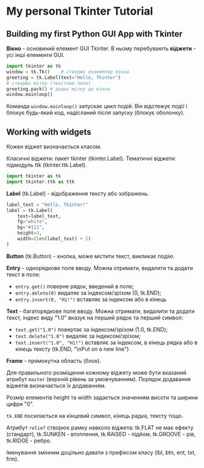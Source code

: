 # My personal Tkinter Tutorial

## Building my first Python GUI App with Tkinter

**Вікно** - основиний елемент GUI Tkinter. В ньому перебувають **віджети** - усі інші елементи GUI.

```py
import tkinter as tk
window = tk.Tk()    # створює екземпляр вікна
greeting = tk.Label(text="Hello, Tkinter")
# створює мітку (текстове поле)
greeting.pack() # додає мітку до вікна
window.mainloop()
```

Команда `window.mainloop()` запускає цикл подій. Він відстежує події і блокує будь-який код, надісланий після запуску (блокує оболонку).

## Working with widgets

Кожен віджет визначається класом.

Класичні віджети: пакет tkinter (tkinter.Label). Тематичні віджети: підмодуль ttk (tkinter.ttk.Label).

```py
import tkinter as tk
import tkinter.ttk as ttk
```

**Label** (tk.Label) - відображення тексту або зображень.

```py
label_text = "Hello, Tkinter!"
label = tk.Label(
    text=label_text,
    fg="white",
    bg="#111",
    height=3,
    width=(len(label_text) + 2)
)
```

**Button** (tk.Button) - кнопка, може містити текст, викликає подію.

**Entry** - однорядкове поле вводу. Можна отримати, видалити та додати текст в поле:
- `entry.get()` поверне рядок, введений в поле;
- `entry.delete(0)` видаляє за індексом/зрізом (0, tk.END);
- `entry.insert(0, "Hi!")` вставляє за індексом або в кінець

**Text** - багаторядкове поле вводу. Можна отримати, видалити та додати текст, індекс виду "1.0" вказує на перший рядок та перший символ:
- `text.get("1.0")` повертає за індексом/зрізом (1.0, tk.END);
- `text.delete("1.0")` видаляє за індексом/зрізом;
- `text.insert("1.0", "Hi!")` вставляє за індексом, в кінець рядка або в кінець тексту (tk.END, "\nPut on a new line")

**Frame** - прямокутна область (блок).

Для правильного розміщення кожному віджету може бути вказаний атрибут `master` (верхній рівень за умовчуванням). Порядок додавання віджетів визначається їх додаванням.

Розмір елементів height та width задається значенням висоти та ширини цифри "0".

`tk.END` посилається на кінцевий символ, кінець радка, тексту тощо.

Атрибут `relief` створює рамку навколо віджета: tk.FLAT не має ефекту (стандарт), tk.SUNKEN - втоплення, tk.RAISED - підйом, tk.GROOVE - рів, tk.RIDGE - ребро.

Іменування змінним доцільно давати з префіксом класу (lbl, btn, ent, txt, frm).